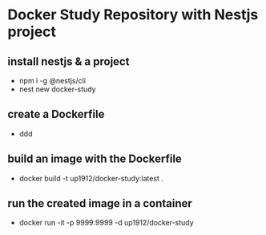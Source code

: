 # Docker Study Repository with Nestjs project

## install nestjs & a project
- npm i -g @nestjs/cli
- nest new docker-study

## create a Dockerfile
- ddd

## build an image with the Dockerfile
- docker build -t up1912/docker-study:latest .

## run the created image in a container
- docker run -it -p 9999:9999 -d up1912/docker-study




